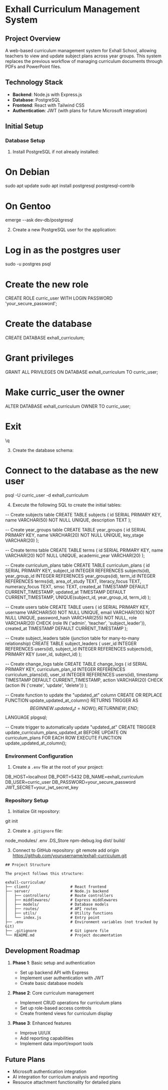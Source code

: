 # Exhall Curriculum Management System

## Project Overview
A web-based curriculum management system for Exhall School, allowing teachers to view and update subject plans across year groups. This system replaces the previous workflow of managing curriculum documents through PDFs and PowerPoint files.

## Technology Stack
- **Backend**: Node.js with Express.js
- **Database**: PostgreSQL
- **Frontend**: React with Tailwind CSS
- **Authentication**: JWT (with plans for future Microsoft integration)

## Initial Setup

### Database Setup

1. Install PostgreSQL if not already installed:

# On Debian
sudo apt update
sudo apt install postgresql postgresql-contrib
   
# On Gentoo
emerge --ask dev-db/postgresql

2. Create a new PostgreSQL user for the application:

# Log in as the postgres user
sudo -u postgres psql
   
# Create the new role
CREATE ROLE curric_user WITH LOGIN PASSWORD 'your_secure_password';
   
# Create the database
CREATE DATABASE exhall_curriculum;
   
# Grant privileges
GRANT ALL PRIVILEGES ON DATABASE exhall_curriculum TO curric_user;
   
# Make curric_user the owner
ALTER DATABASE exhall_curriculum OWNER TO curric_user;
   
# Exit
\q

3. Create the database schema:

# Connect to the database as the new user
psql -U curric_user -d exhall_curriculum

4. Execute the following SQL to create the initial tables:

-- Create subjects table
CREATE TABLE subjects (
    id SERIAL PRIMARY KEY,
    name VARCHAR(50) NOT NULL UNIQUE,
    description TEXT
);

-- Create year_groups table
CREATE TABLE year_groups (
    id SERIAL PRIMARY KEY,
    name VARCHAR(20) NOT NULL UNIQUE,
    key_stage VARCHAR(20)
);

-- Create terms table
CREATE TABLE terms (
    id SERIAL PRIMARY KEY,
    name VARCHAR(20) NOT NULL UNIQUE,
    academic_year VARCHAR(20)
);

-- Create curriculum_plans table
CREATE TABLE curriculum_plans (
    id SERIAL PRIMARY KEY,
    subject_id INTEGER REFERENCES subjects(id),
    year_group_id INTEGER REFERENCES year_groups(id),
    term_id INTEGER REFERENCES terms(id),
    area_of_study TEXT,
    literacy_focus TEXT,
    numeracy_focus TEXT,
    smsc TEXT,
    created_at TIMESTAMP DEFAULT CURRENT_TIMESTAMP,
    updated_at TIMESTAMP DEFAULT CURRENT_TIMESTAMP,
    UNIQUE(subject_id, year_group_id, term_id)
);

-- Create users table
CREATE TABLE users (
    id SERIAL PRIMARY KEY,
    username VARCHAR(50) NOT NULL UNIQUE,
    email VARCHAR(100) NOT NULL UNIQUE,
    password_hash VARCHAR(255) NOT NULL,
    role VARCHAR(20) CHECK (role IN ('admin', 'teacher', 'subject_leader')),
    created_at TIMESTAMP DEFAULT CURRENT_TIMESTAMP
);

-- Create subject_leaders table (junction table for many-to-many relationship)
CREATE TABLE subject_leaders (
    user_id INTEGER REFERENCES users(id),
    subject_id INTEGER REFERENCES subjects(id),
    PRIMARY KEY (user_id, subject_id)
);

-- Create change_logs table
CREATE TABLE change_logs (
    id SERIAL PRIMARY KEY,
    curriculum_plan_id INTEGER REFERENCES curriculum_plans(id),
    user_id INTEGER REFERENCES users(id),
    timestamp TIMESTAMP DEFAULT CURRENT_TIMESTAMP,
    action VARCHAR(20) CHECK (action IN ('create', 'update', 'delete'))
);

-- Create function to update the "updated_at" column
CREATE OR REPLACE FUNCTION update_updated_at_column()
RETURNS TRIGGER AS $$
BEGIN
    NEW.updated_at = NOW();
    RETURN NEW;
END;
$$ LANGUAGE plpgsql;

-- Create trigger to automatically update "updated_at"
CREATE TRIGGER update_curriculum_plans_updated_at
BEFORE UPDATE ON curriculum_plans
FOR EACH ROW
EXECUTE FUNCTION update_updated_at_column();

### Environment Configuration

1. Create a `.env` file at the root of your project:

DB_HOST=localhost
DB_PORT=5432
DB_NAME=exhall_curriculum
DB_USER=curric_user
DB_PASSWORD=your_secure_password
JWT_SECRET=your_jwt_secret_key

### Repository Setup

1. Initialize Git repository:

git init

2. Create a `.gitignore` file:

node_modules/
.env
.DS_Store
npm-debug.log
dist/
build/

3. Connect to GitHub repository: 
git remote add origin https://github.com/yourusername/exhall-curriculum.git
```
## Project Structure

The project follows this structure:

exhall-curriculum/
├── client/                  # React frontend
├── server/                  # Node.js backend
│   ├── controllers/         # Route controllers
│   ├── middlewares/         # Express middlewares
│   ├── models/              # Database models
│   ├── routes/              # API routes
│   ├── utils/               # Utility functions
│   └── index.js             # Entry point
├── .env                     # Environment variables (not tracked by Git)
├── .gitignore               # Git ignore file
└── README.md                # Project documentation
```
## Development Roadmap

1. **Phase 1**: Basic setup and authentication
   - Set up backend API with Express
   - Implement user authentication with JWT
   - Create basic database models

2. **Phase 2**: Core curriculum management
   - Implement CRUD operations for curriculum plans
   - Set up role-based access controls
   - Create frontend views for curriculum display

3. **Phase 3**: Enhanced features
   - Improve UI/UX
   - Add reporting capabilities
   - Implement data import/export tools

## Future Plans

- Microsoft authentication integration
- AI integration for curriculum analysis and reporting
- Resource attachment functionality for detailed plans
